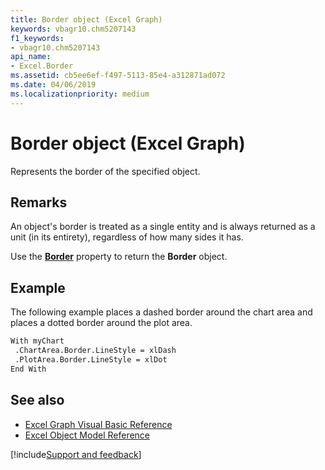 ```yaml
---
title: Border object (Excel Graph)
keywords: vbagr10.chm5207143
f1_keywords:
- vbagr10.chm5207143
api_name:
- Excel.Border
ms.assetid: cb5ee6ef-f497-5113-85e4-a312871ad072
ms.date: 04/06/2019
ms.localizationpriority: medium
---
```



# Border object (Excel Graph)

Represents the border of the specified object.

## Remarks

An object's border is treated as a single entity and is always returned as a unit (in its entirety), regardless of how many sides it has. 

Use the **[Border](Excel.Border-graph-property.md)** property to return the **Border** object. 

## Example

The following example places a dashed border around the chart area and places a dotted border around the plot area.

```vb
With myChart 
 .ChartArea.Border.LineStyle = xlDash 
 .PlotArea.Border.LineStyle = xlDot 
End With
```

## See also

- [Excel Graph Visual Basic Reference](overview/excel/graph-visual-basic-reference.md)
- [Excel Object Model Reference](overview/excel/object-model.md)

[!include[Support and feedback](~/includes/feedback-boilerplate.md)]